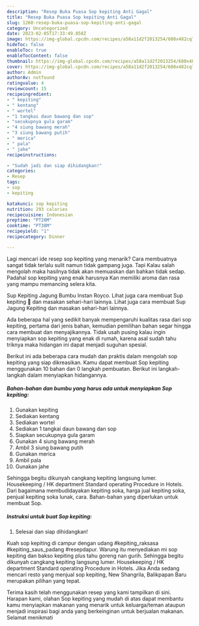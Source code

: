 ```yaml
---
description: "Resep Buka Puasa Sop kepiting Anti Gagal"
title: "Resep Buka Puasa Sop kepiting Anti Gagal"
slug: 1260-resep-buka-puasa-sop-kepiting-anti-gagal
category: Uncategorized
date: 2023-02-05T17:33:49.858Z
image: https://img-global.cpcdn.com/recipes/a58a11d2f2013254/680x482cq70/sop-kepiting-foto-resep-utama.jpg
hideToc: false
enableToc: true
enableTocContent: false
thumbnail: https://img-global.cpcdn.com/recipes/a58a11d2f2013254/680x482cq70/sop-kepiting-foto-resep-utama.jpg
cover: https://img-global.cpcdn.com/recipes/a58a11d2f2013254/680x482cq70/sop-kepiting-foto-resep-utama.jpg
author: Admin
authorAv: notfound
ratingvalue: 4
reviewcount: 15
recipeingredient:
- " kepiting"
- " kentang"
- " wortel"
- "1 tangkai daun bawang dan sop"
- "secukupnya gula garam"
- "4 siung bawang merah"
- "3 siung bawang putih"
- " merica"
- " pala"
- " jahe"
recipeinstructions:

- "Sudah jadi dan siap dihidangkan!"
categories:
- Resep
tags:
- sop
- kepiting

katakunci: sop kepiting 
nutrition: 293 calories
recipecuisine: Indonesian
preptime: "PT20M"
cooktime: "PT38M"
recipeyield: "1"
recipecategory: Dinner

---
```



Lagi mencari ide resep sop kepiting yang menarik? Cara membuatnya sangat tidak terlalu sulit namun tidak gampang juga. Tapi Kalau salah mengolah maka hasilnya tidak akan memuaskan dan bahkan tidak sedap. Padahal sop kepiting yang enak harusnya Kan memiliki aroma dan rasa yang mampu memancing selera kita.


Sup Kepiting Jagung Bumbu Instan Royco. Lihat juga cara membuat Sup kepiting 🦀 dan masakan sehari-hari lainnya. Lihat juga cara membuat Sup Jagung Kepiting dan masakan sehari-hari lainnya.

Ada beberapa hal yang sedikit banyak mempengaruhi kualitas rasa dari sop kepiting, pertama dari jenis bahan, kemudian pemilihan bahan segar hingga cara membuat dan menyajikannya. Tidak usah pusing kalau ingin menyiapkan sop kepiting yang enak di rumah, karena asal sudah tahu triknya maka hidangan ini dapat menjadi suguhan spesial.


Berikut ini ada beberapa cara mudah dan praktis dalam mengolah sop kepiting yang siap dikreasikan. Kamu dapat membuat Sop kepiting menggunakan 10 bahan dan 0 langkah pembuatan. Berikut ini langkah-langkah dalam menyiapkan hidangannya.

<!--inarticleads1-->

##### Bahan-bahan dan bumbu yang harus ada untuk menyiapkan Sop kepiting:

1. Gunakan  kepiting
1. Sediakan  kentang
1. Sediakan  wortel
1. Sediakan 1 tangkai daun bawang dan sop
1. Siapkan secukupnya gula garam
1. Gunakan 4 siung bawang merah
1. Ambil 3 siung bawang putih
1. Gunakan  merica
1. Ambil  pala
1. Gunakan  jahe


Sehingga begitu dikunyah cangkang kepiting langsung lumer. Housekeeping / HK department Standard operating Procedure in Hotels. Dari bagaimana membudidayakan kepiting soka, harga jual kepiting soka, penjual kepiting soka lunak, cara. Bahan-bahan yang diperlukan untuk membuat Sop. 

<!--inarticleads2-->

##### Instruksi untuk buat Sop kepiting:


1. Selesai dan siap dihidangkan!

Kuah sop kepiting di campur dengan udang #kepiting_raksasa #kepiting_saus_padang #resepdapur. Warung itu menyediakan mi sop kepiting dan bakso kepiting plus tahu goreng nan gurih. Sehingga begitu dikunyah cangkang kepiting langsung lumer. Housekeeping / HK department Standard operating Procedure in Hotels. Jika Anda sedang mencari resto yang menjual sop kepiting, New Shangrila, Balikpapan Baru merupakan pilihan yang tepat. 

Terima kasih telah menggunakan resep yang kami tampilkan di sini. Harapan kami, olahan Sop kepiting yang mudah di atas dapat membantu kamu menyiapkan makanan yang menarik untuk keluarga/teman ataupun menjadi inspirasi bagi anda yang berkeinginan untuk berjualan makanan. Selamat menikmati
